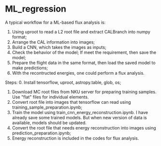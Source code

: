 # ML_regression
A typical workflow for a ML-based flux analysis is:
1. Using uproot to read a L2 root file and extract CALBranch into numpy format;
2. Arrange the CAL information into images;
3. Build a CNN, which takes the images as inputs;
4. Check the behavior of the model; If meet the requirement, then save the model;
5. Prepare the flight data in the same format, then load the saved model to make predictions;
6. With the recontructed energies, one could perform a flux analysis.

Steps:
0. Install tensorflow, uproot, astropy.table, glob, os;
1. Download MC root files from NKU server for preparing training samples. Use "flat" files for individual elements.
2. Convert root file into images that tensorflow can read using training_sample_preparation.ipynb;
3. Train the model using train_cnn_energy_reconstruction.ipynb. I have already save some trained models. But when new version of data is available, models should be updated.
4. Convert the root file that needs energy reconstruction into images using prediction_preparation.ipynb;
5. Energy reconstruction is included in the codes for flux analysis. 
